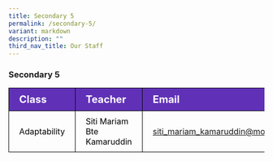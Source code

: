 ```yaml
---
title: Secondary 5
permalink: /secondary-5/
variant: markdown
description: ""
third_nav_title: Our Staff
---
```

<h3>Secondary 5</h3>
<table>
<tbody>
			<tr style="background-color: #6031b6">
					<th style="color: #FFFFFF; font-size: 20px; border: 1px solid black;padding: 10px 20px; text-align: left;">Class</th>
					<th style="color: #FFFFFF; font-size: 20px; border: 1px solid black;padding: 10px 20px; text-align: left;">Teacher</th>
          <th style="color: #FFFFFF; font-size: 20px; border: 1px solid black;padding: 10px 20px; text-align: left;">Email</th>
			</tr>
			<tr>
					<td style="color: black; font-size: 16px; vertical-align: middle; border: 1px solid black;padding: 10px 20px;" rowspan="2">Adaptability</td>
					<td style="color: black; font-size: 16px; border: 1px solid black;padding: 10px 20px;">Siti Mariam Bte Kamaruddin</td>
          <td style="font-size: 16px; border: 1px solid black;padding: 10px 20px;"><a href="mailto:siti_mariam_kamaruddin@moe.edu.sg">siti_mariam_kamaruddin@moe.edu.sg</a></td>
			</tr>
</tbody>
</table>